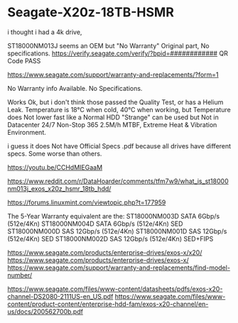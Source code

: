 # Seagate-X20z-18TB-HSMR

i thought i had a 4k drive,

ST18000NM013J
seems an OEM but "No Warranty" Original part, No specifications.
https://verify.seagate.com/verify/?bpid=############
QR Code PASS

https://www.seagate.com/support/warranty-and-replacements/?form=1

No Warranty info Available.
No Specifications.

Works Ok, but i don't think those passed the Quality Test,
or has a Helium Leak.
Temperature is 18°C when cold,
40°C when working, 
but Temperature does Not lower fast like a Normal HDD "Strange"
can be used but Not in Datacenter 24/7 Non-Stop 365 2.5M/h MTBF, Extreme Heat & Vibration Environment.

i guess it does Not have Official Specs .pdf
because all drives have different specs. Some worse than others.

https://youtu.be/CCHdMIEGaaM

https://www.reddit.com/r/DataHoarder/comments/tfm7w9/what_is_st18000nm013j_exos_x20z_hsmr_18tb_hdd/

https://forums.linuxmint.com/viewtopic.php?t=177959

The 5-Year Warranty equivalent are the:
ST18000NM003D SATA 6Gbp/s  (512e/4Kn)
ST18000NM004D SATA 6Gbp/s  (512e/4Kn) SED
ST18000NM000D SAS 12Gbp/s  (512e/4Kn)
ST18000NM001D SAS 12Gbp/s  (512e/4Kn) SED
ST18000NM002D SAS 12Gbp/s  (512e/4Kn) SED+FIPS

https://www.seagate.com/products/enterprise-drives/exos-x/x20/
https://www.seagate.com/products/enterprise-drives/exos-x/
https://www.seagate.com/support/warranty-and-replacements/find-model-number/

https://www.seagate.com/files/www-content/datasheets/pdfs/exos-x20-channel-DS2080-2111US-en_US.pdf
https://www.seagate.com/files/www-content/product-content/enterprise-hdd-fam/exos-x20-channel/en-us/docs/200562700b.pdf
